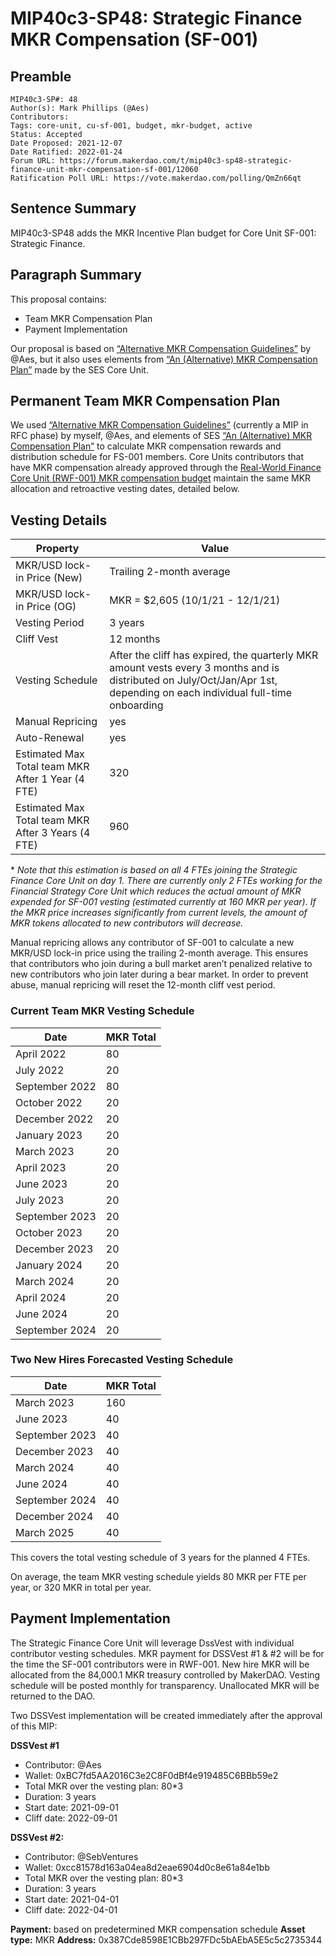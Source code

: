 # MIP40c3-SP48: Strategic Finance MKR Compensation (SF-001)

## Preamble

```
MIP40c3-SP#: 48
Author(s): Mark Phillips (@Aes)
Contributors:
Tags: core-unit, cu-sf-001, budget, mkr-budget, active
Status: Accepted
Date Proposed: 2021-12-07
Date Ratified: 2022-01-24
Forum URL: https://forum.makerdao.com/t/mip40c3-sp48-strategic-finance-unit-mkr-compensation-sf-001/12060
Ratification Poll URL: https://vote.makerdao.com/polling/QmZn66qt
```

## Sentence Summary

MIP40c3-SP48 adds the MKR Incentive Plan budget for Core Unit SF-001: Strategic Finance.

## Paragraph Summary

This proposal contains:

- Team MKR Compensation Plan
- Payment Implementation

Our proposal is based on [“Alternative MKR Compensation Guidelines”](https://forum.makerdao.com/t/alternative-mkr-compensation-guidelines/9049) by @Aes, but it also uses elements from [“An (Alternative) MKR Compensation Plan”](https://forum.makerdao.com/t/pre-mip-discussion-an-alternative-mkr-compensation-plan/8000) made by the SES Core Unit.

## Permanent Team MKR Compensation Plan

We used [“Alternative MKR Compensation Guidelines”](https://forum.makerdao.com/t/alternative-mkr-compensation-guidelines/9049) (currently a MIP in RFC phase) by myself, @Aes, and elements of SES [“An (Alternative) MKR Compensation Plan”](https://forum.makerdao.com/t/pre-mip-discussion-an-alternative-mkr-compensation-plan/8000) to calculate MKR compensation rewards and distribution schedule for FS-001 members. Core Units contributors that have MKR compensation already approved through the [Real-World Finance Core Unit (RWF-001) MKR compensation budget](https://github.com/makerdao/mips/blob/master/MIP40/MIP40c3-Subproposals/MIP40c3-SP38.md) maintain the same MKR allocation and retroactive vesting dates, detailed below.


## Vesting Details

| Property |     Value |
|----------|----------|
|MKR/USD lock-in Price (New)|Trailing 2-month average|
|MKR/USD lock-in Price (OG)|MKR = $2,605 (10/1/21 - 12/1/21)|
|Vesting Period|3 years|
|Cliff Vest|    12 months|
|Vesting Schedule|After the cliff has expired, the quarterly MKR amount vests every 3 months and is distributed on July/Oct/Jan/Apr 1st, depending on each individual full-time onboarding|
|Manual Repricing|yes|
|Auto-Renewal|yes|
|Estimated Max Total team MKR After 1 Year (4 FTE)|320|
|Estimated Max Total team MKR After 3 Years (4 FTE)|960|

\* _Note that this estimation is based on all 4 FTEs joining the Strategic Finance Core Unit on day 1. There are currently only 2 FTEs working for the Financial Strategy Core Unit which reduces the actual amount of MKR expended for SF-001 vesting (estimated currently at 160 MKR per year). If the MKR price increases significantly from current levels, the amount of MKR tokens allocated to new contributors will decrease._

Manual repricing allows any contributor of SF-001 to calculate a new MKR/USD lock-in price using the trailing 2-month average. This ensures that contributors who join during a bull market aren’t penalized relative to new contributors who join later during a bear market. In order to prevent abuse, manual repricing will reset the 12-month cliff vest period.

### Current Team MKR Vesting Schedule

|Date|MKR Total|
|--|--|
|April 2022|    80|
|July 2022|20|
|September 2022|80|
|October 2022|20|
|December 2022|20|
|January 2023|20|
|March 2023|20|
|April 2023|20|
|June 2023|20|
|July 2023|20|
|September 2023|20|
|October 2023|20|
|December 2023|20|
|January 2024|20|
|March 2024|20|
|April 2024|20|
|June 2024|20|
|September 2024|20|

### Two New Hires Forecasted Vesting Schedule

|Date|MKR Total|
|--|--|
|March 2023|160|
|June 2023|40|
|September 2023|40|
|December 2023|40|
|March 2024|40|
|June 2024|40|
|September 2024|40|
|December 2024|40|
|March 2025|40|

This covers the total vesting schedule of 3 years for the planned 4 FTEs.

On average, the team MKR vesting schedule yields 80 MKR per FTE per year, or 320 MKR in total per year.

## Payment Implementation

The Strategic Finance Core Unit will leverage DssVest with individual contributor vesting schedules. MKR payment for DSSVest #1 & #2 will be for the time the SF-001 contributors were in RWF-001. New hire MKR will be allocated from the 84,000.1 MKR treasury controlled by MakerDAO. Vesting schedule will be posted monthly for transparency. Unallocated MKR will be returned to the DAO.

Two DSSVest implementation will be created immediately after the approval of this MIP:

**DSSVest #1**

- Contributor: @Aes
- Wallet: 0xBC7fd5AA2016C3e2C8F0dBf4e919485C6BBb59e2
- Total MKR over the vesting plan: 80*3
- Duration: 3 years
- Start date: 2021-09-01
- Cliff date: 2022-09-01

**DSSVest #2:**

- Contributor: @SebVentures
- Wallet: 0xcc81578d163a04ea8d2eae6904d0c8e61a84e1bb
- Total MKR over the vesting plan: 80*3
- Duration: 3 years
- Start date: 2021-04-01
- Cliff date: 2022-04-01

**Payment:** based on predetermined MKR compensation schedule
**Asset type:** MKR
**Address:** 0x387Cde8598E1CBb297FDc5bAEbA5E5c5c2735344
